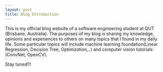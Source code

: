 ```yaml
---
layout: post
title: Blog Introduction
---
```


This is my official blog website of a software engineering student at QUT (Brisbane, Australia). The purposes of my blog is sharing my knowledge, opinions and experiences to others on many topics that I found in my daily life. Some particular topics will include machine learning foundation(Linear Regression, Decision Tree, Optimization,..) and computer vision tutorials (ConvNet, OpenCV).

Stay tuned!!!
